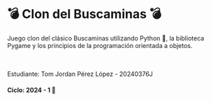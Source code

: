 # 💣 Clon del Buscaminas 💣
Juego clon del clásico Buscaminas utilizando Python 🐍, la biblioteca Pygame y los principios de la programación orientada a objetos.

<br></br>
Estudiante: Tom Jordan Pérez López - 20240376J
#### Ciclo: 2024 - 1 🤺
<br></br>
